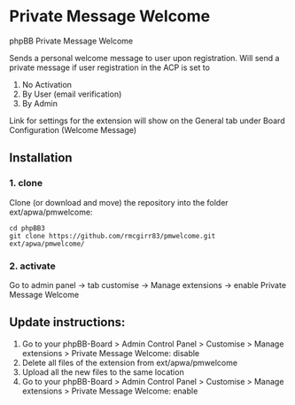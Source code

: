 Private Message Welcome
===============

phpBB Private Message Welcome

Sends a personal welcome message to user upon registration. Will send a private message if user registration in the ACP is set to
1. No Activation
2. By User (email verification)
3. By Admin

Link for settings for the extension will show on the General tab under Board Configuration (Welcome Message)

## Installation

### 1. clone
Clone (or download and move) the repository into the folder ext/apwa/pmwelcome:

```
cd phpBB3
git clone https://github.com/rmcgirr83/pmwelcome.git ext/apwa/pmwelcome/
```

### 2. activate
Go to admin panel -> tab customise -> Manage extensions -> enable Private Message Welcome


## Update instructions:
1. Go to your phpBB-Board > Admin Control Panel > Customise > Manage extensions > Private Message Welcome: disable
2. Delete all files of the extension from ext/apwa/pmwelcome
3. Upload all the new files to the same location
4. Go to your phpBB-Board > Admin Control Panel > Customise > Manage extensions > Private Message Welcome: enable
